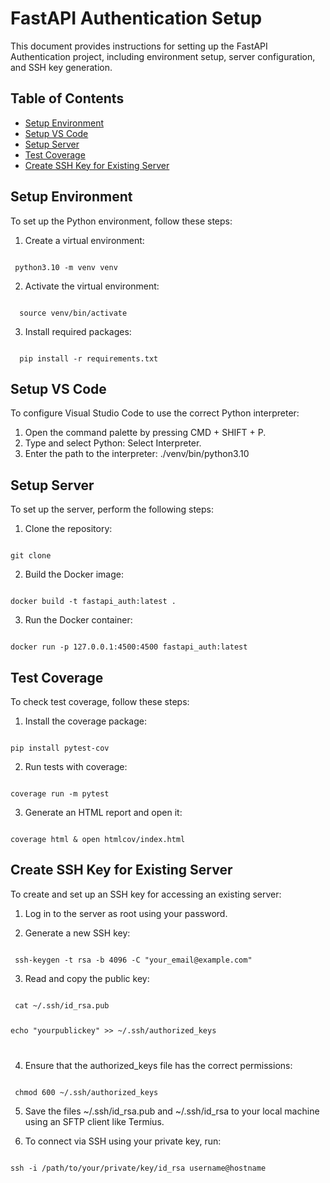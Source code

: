 # FastAPI Authentication Setup

This document provides instructions for setting up the FastAPI Authentication project, including environment setup, server configuration, and SSH key generation.

## Table of Contents
- [Setup Environment](#setup-environment)
- [Setup VS Code](#setup-vs-code)
- [Setup Server](#setup-server)
- [Test Coverage](#test-coverage)
- [Create SSH Key for Existing Server](#create-ssh-key-for-existing-server)

## Setup Environment

To set up the Python environment, follow these steps:

1. Create a virtual environment:
<code>
 python3.10 -m venv venv
</code>

2. Activate the virtual environment:
<code>
  source venv/bin/activate
</code>

3. Install required packages:
<code>
  pip install -r requirements.txt
</code>

## Setup VS Code

To configure Visual Studio Code to use the correct Python interpreter:

1. Open the command palette by pressing CMD + SHIFT + P.
2. Type and select Python: Select Interpreter.
3. Enter the path to the interpreter: ./venv/bin/python3.10

## Setup Server

To set up the server, perform the following steps:

1. Clone the repository:
<code>
git clone <URL>
</code>

2. Build the Docker image:
<code>
docker build -t fastapi_auth:latest .
</code>

3. Run the Docker container:
<code>
docker run -p 127.0.0.1:4500:4500 fastapi_auth:latest
</code>


## Test Coverage

To check test coverage, follow these steps:

1. Install the coverage package:
<code>
pip install pytest-cov
</code>

2. Run tests with coverage:
<code>
coverage run -m pytest  
</code>

3. Generate an HTML report and open it:
<code>
coverage html & open htmlcov/index.html
</code>


## Create SSH Key for Existing Server

To create and set up an SSH key for accessing an existing server:

1. Log in to the server as root using your password.

2. Generate a new SSH key:
   
<code>
 ssh-keygen -t rsa -b 4096 -C "your_email@example.com"
</code>

3. Read and copy the public key:
<code>
 cat ~/.ssh/id_rsa.pub

 echo "yourpublickey" >> ~/.ssh/authorized_keys

</code>

4. Ensure that the authorized_keys file has the correct permissions:
<code>
 chmod 600 ~/.ssh/authorized_keys
</code>

5. Save the files ~/.ssh/id_rsa.pub and ~/.ssh/id_rsa to your local machine using an SFTP client like Termius.

6. To connect via SSH using your private key, run:
<code>
ssh -i /path/to/your/private/key/id_rsa username@hostname
</code>